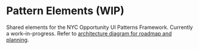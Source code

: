 # Pattern Elements (WIP)

Shared elements for the NYC Opportunity UI Patterns Framework. Currently a work–in-progress. Refer to [architecture diagram for roadmap and planning](https://www.figma.com/file/jpvfMN4UETOvjQG9EJoH4n/Patterns-Architecture?node-id=0%3A1).
